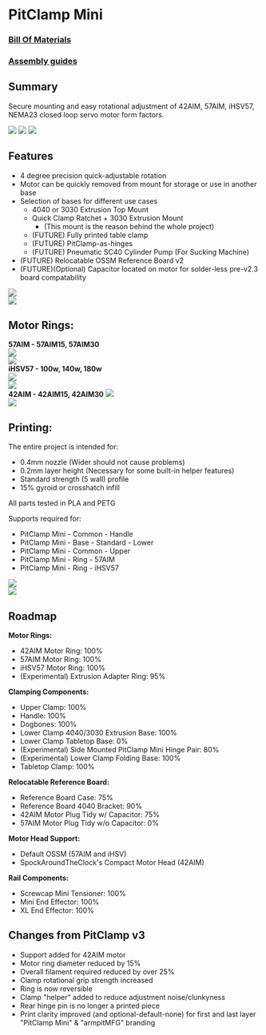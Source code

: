 # PitClamp Mini

### [Bill Of Materials](BOM.md)  

### [Assembly guides](ASSEMBLY_GUIDES.md)

## Summary    
Secure mounting and easy rotational adjustment of 42AIM, 57AIM, iHSV57, NEMA23 closed loop servo motor form factors.  

![](Images/Renders/View%203/PitClamp%20Mini%20-%2057AIM%20-%20Complete.png)
![](Images/Renders/View%201/PitClamp%20Mini%20-%2057AIM%20-%20Fully%20Open.png)
![](Images/Renders/View%201/PitClamp%20Mini%20-%2042AIM%20-%20Complete.png)



## Features  
  - 4 degree precision quick-adjustable rotation
  - Motor can be quickly removed from mount for storage or use in another base
  - Selection of bases for different use cases
    - 4040 or 3030 Extrusion Top Mount
    - Quick Clamp Ratchet + 3030 Extrusion Mount
      - (This mount is the reason behind the whole project)
    - (FUTURE) Fully printed table clamp
    - (FUTURE) PitClamp-as-hinges
    - (FUTURE) Pneumatic SC40 Cylinder Pump (For Sucking Machine)
  - (FUTURE) Relocatable OSSM Reference Board v2  
  - (FUTURE)(Optional) Capacitor located on motor for solder-less pre-v2.3 board compatability  


![](Images/Photos/PitClamp%20Mini%2057AIM30%204040%20Extrusion.jpg)  
![](Images/Photos/PitClamp%20Mini%2042AIM15%20Quick%20Clamp.jpg)  

## Motor Rings:

**57AIM - 57AIM15, 57AIM30**  
![](Images/Renders/View%204/PitClamp%20Mini%20-%2057AIM%20-%20Without%20Head.png)  
![](Images/Renders/View%201/PitClamp%20Mini%20-%2057AIM%20-%20Complete.png)  
**iHSV57 -  100w, 140w, 180w**  
![](Images/Renders/View%204/PitClamp%20Mini%20-%20iHSV57%20-%20Without%20Head.png)  
![](Images/Renders/View%201/PitClamp%20Mini%20-%20iHSV57%20-%20Complete.png)  
**42AIM - 42AIM15, 42AIM30**
![](Images/Renders/View%204/PitClamp%20Mini%20-%2042AIM%20-%20Without%20Head.png)  
![](Images/Renders/View%201/PitClamp%20Mini%20-%2042AIM%20-%20Complete.png)  


## Printing:
The entire project is intended for:  
  - 0.4mm nozzle (Wider should not cause problems)
  - 0.2mm layer height (Necessary for some built-in helper features)
  - Standard strength (5 wall) profile
  - 15% gyroid or crosshatch infill  

All parts tested in PLA and PETG  

Supports required for:
  - PitClamp Mini - Common - Handle
  - PitClamp Mini - Base - Standard - Lower
  - PitClamp Mini - Common - Upper
  - PitClamp Mini - Ring - 57AIM
  - PitClamp Mini - Ring - iHSV57

![](Images/Print/PitClamp%20Mini.png)  
![](Images/Print/PitClamp%20Mini%20-%20Rings.png)  

## Roadmap  
**Motor Rings:**
  - 42AIM Motor Ring: 100%  
  - 57AIM Motor Ring: 100%
  - iHSV57 Motor Ring: 100%
  - (Experimental) Extrusion Adapter Ring: 95%

**Clamping Components:**
  - Upper Clamp: 100%  
  - Handle: 100%  
  - Dogbones: 100% 
  - Lower Clamp 4040/3030 Extrusion Base: 100%  
  - Lower Clamp Tabletop Base: 0%
  - (Experimental) Side Mounted PitClamp Mini Hinge Pair: 80%
  - (Experimental) Lower Clamp Folding Base: 100%
  - Tabletop Clamp: 100%

**Relocatable Reference Board:**
  - Reference Board Case: 75%  
  - Reference Board 4040 Bracket: 90%
  - 42AIM Motor Plug Tidy w/ Capacitor: 75%
  - 57AIM Motor Plug Tidy w/o Capacitor: 0%

**Motor Head Support:**
  - Default OSSM (57AIM and iHSV)
  - SpockAroundTheClock's Compact Motor Head (42AIM)

**Rail Components:**
  - Screwcap Mini Tensioner: 100%
  - Mini End Effector: 100%
  - XL End Effector: 100%

## Changes from PitClamp v3 
  - Support added for 42AIM motor  
  - Motor ring diameter reduced by 15%  
  - Overall filament required reduced by over 25%  
  - Clamp rotational grip strength increased
  - Ring is now reversible  
  - Clamp "helper" added to reduce adjustment noise/clunkyness  
  - Rear hinge pin is no longer a printed piece
  - Print clarity improved (and optional-default-none) for first and last layer "PitClamp Mini" & "armpitMFG" branding  

